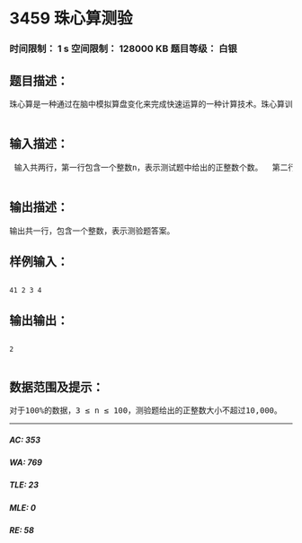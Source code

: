 # 3459 珠心算测验   
### 时间限制： 1 s     空间限制： 128000 KB     题目等级： 白银  
## 题目描述：  

<pre>
珠心算是一种通过在脑中模拟算盘变化来完成快速运算的一种计算技术。珠心算训练，既能够开发智力，又能够为日常生活带来很多便利，因而在很多学校得到普及。 某学校的珠心算老师采用一种快速考察珠心算加法能力的测验方法。他随机生成一个正整数集合，集合中的数各不相同，然后要求学生回答：其中有多少个数，恰好等于集合中另外两个（不同的）数之和？  最近老师出了一些测验题，请你帮忙求出答案。   

</pre>
  
  
## 输入描述：  

<pre>
 输入共两行，第一行包含一个整数n，表示测试题中给出的正整数个数。  第二行有n个正整数，每两个正整数之间用一个空格隔开，表示测试题中给出的正整数。  

</pre>
  
  
## 输出描述：  

<pre>
输出共一行，包含一个整数，表示测验题答案。
</pre>
  
  
## 样例输入：  

<pre><code>
41 2 3 4
</code></pre>
  
  
## 输出输出：  

<pre><code>
2  

</code></pre>
  
  
## 数据范围及提示：  

<pre>
对于100%的数据，3 ≤ n ≤ 100，测验题给出的正整数大小不超过10,000。
</pre>
  
  
***  

##### AC: 353  
##### WA: 769  
##### TLE: 23  
##### MLE: 0  
##### RE: 58  
